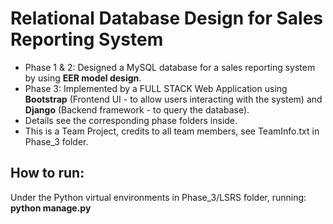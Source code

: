 # Relational Database Design for Sales Reporting System

* Phase 1 & 2: Designed a MySQL database for a sales reporting system by using **EER model design**.
* Phase 3: Implemented by a FULL STACK Web Application using **Bootstrap** (Frontend UI - to allow users interacting with the system) and **Django** (Backend framework - to query the database).
* Details see the corresponding phase folders inside.
* This is a Team Project, credits to all team members, see TeamInfo.txt in Phase_3 folder.

## How to run: 
Under the Python virtual environments in Phase_3/LSRS folder, running: **python manage.py**





